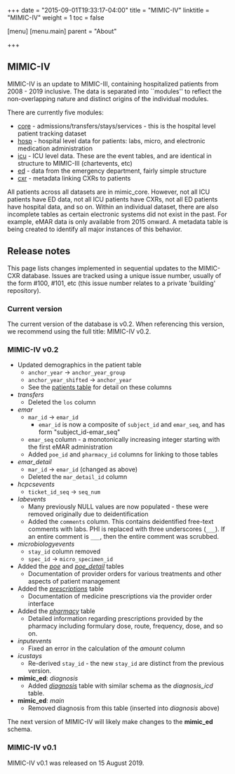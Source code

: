 +++
date = "2015-09-01T19:33:17-04:00"
title = "MIMIC-IV"
linktitle = "MIMIC-IV"
weight = 1
toc = false

[menu]
  [menu.main]
    parent = "About"

+++

## MIMIC-IV

MIMIC-IV is an update to MIMIC-III, containing hospitalized patients from 2008 - 2019 inclusive.
The data is separated into ``modules'' to reflect the non-overlapping nature and distinct origins of the individual modules.

There are currently five modules:

- [core](/datasets/core) - admissions/transfers/stays/services - this is the hospital level patient tracking dataset
- [hosp](/datasets/hosp) - hospital level data for patients: labs, micro, and electronic medication administration
- [icu](/datasets/icu) - ICU level data. These are the event tables, and are identical in structure to MIMIC-III (chartevents, etc)
- [ed](/datasets/ed) - data from the emergency department, fairly simple structure
- [cxr](/datasets/cxr) - metadata linking CXRs to patients

All patients across all datasets are in mimic_core. However, not all ICU patients have ED data, not all ICU patients have CXRs, not all ED patients have hospital data, and so on. Within an individual dataset, there are also incomplete tables as certain electronic systems did not exist in the past. For example, eMAR data is only available from 2015 onward. A metadata table is being created to identify all major instances of this behavior.

## Release notes

This page lists changes implemented in sequential updates to the MIMIC-CXR database. Issues are tracked using a unique issue number, usually of the form #100, #101, etc (this issue number relates to a private 'building' repository).

### Current version

The current version of the database is v0.2. When referencing this version, we recommend using the full title: MIMIC-IV v0.2.

### MIMIC-IV v0.2

- Updated demographics in the patient table
  - `anchor_year` -> `anchor_year_group`
  - `anchor_year_shifted` -> `anchor_year`
  - See the [patients table](/datasets/core/patients) for detail on these columns
- *transfers*
  - Deleted the `los` column
- *emar*
  - `mar_id` -> `emar_id`
    - `emar_id` is now a composite of `subject_id` and `emar_seq`, and has form "subject_id-emar_seq"
  - `emar_seq` column - a monotonically increasing integer starting with the first eMAR administration
  - Added `poe_id` and `pharmacy_id` columns for linking to those tables
- *emar_detail*
  - `mar_id` -> `emar_id` (changed as above)
  - Deleted the `mar_detail_id` column
- *hcpcsevents*
  - `ticket_id_seq` -> `seq_num`
- *labevents*
  - Many previously NULL values are now populated - these were removed originally due to deidentification
  - Added the `comments` column. This contains deidentified free-text comments with labs. PHI is replaced with three underscores (`___`). If an entire comment is `___`, then the entire comment was scrubbed.
- *microbiologyevents*
  - `stay_id` column removed
  - `spec_id` -> `micro_specimen_id`
- Added the [*poe*](/hosp/poe) and [*poe_detail*](/hosp/poe_detail) tables
  - Documentation of provider orders for various treatments and other aspects of patient management
- Added the [*prescriptions*](/hosp/prescriptions) table
  - Documentation of medicine prescriptions via the provider order interface
- Added the [*pharmacy*](/hosp/pharmacy) table
  - Detailed information regarding prescriptions provided by the pharmacy including formulary dose, route, frequency, dose, and so on.
- *inputevents*
  - Fixed an error in the calculation of the *amount* column
- *icustays*
  - Re-derived `stay_id` - the new `stay_id` are distinct from the previous version.
- **mimic_ed**: *diagnosis*
  - Added [*diagnosis*](/ed/diagnosis) table with similar schema as the *diagnosis_icd* table.
- **mimic_ed**: *main*
  - Removed diagnosis from this table (inserted into *diagnosis* above)

The next version of MIMIC-IV will likely make changes to the **mimic_ed** schema.

### MIMIC-IV v0.1

MIMIC-IV v0.1 was released on 15 August 2019.
